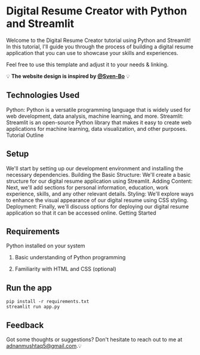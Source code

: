 # Digital Resume Creator with Python and Streamlit

Welcome to the Digital Resume Creator tutorial using Python and Streamlit! In this tutorial, I'll guide you through the process of building a digital resume application that you can use to showcase your skills and experiences.

Feel free to use this template and adjust it to your needs & linking.<br>

💡 **The website design is inspired by [@Sven-Bo](https://github.com/Sven-Bo/digital-resume-template-streamlit)** 💡 <br>

## Technologies Used

Python: Python is a versatile programming language that is widely used for web development, data analysis, machine learning, and more.
Streamlit: Streamlit is an open-source Python library that makes it easy to create web applications for machine learning, data visualization, and other purposes.
Tutorial Outline

## Setup

We'll start by setting up our development environment and installing the necessary dependencies.
Building the Basic Structure: We'll create a basic structure for our digital resume application using Streamlit.
Adding Content: Next, we'll add sections for personal information, education, work experience, skills, and any other relevant details.
Styling: We'll explore ways to enhance the visual appearance of our digital resume using CSS styling.
Deployment: Finally, we'll discuss options for deploying our digital resume application so that it can be accessed online.
Getting Started

## Requirements

Python installed on your system

1. Basic understanding of Python programming

2. Familiarity with HTML and CSS (optional)
        

## Run the app
    
    pip install -r requirements.txt
    streamlit run app.py

## Feedback
Got some thoughts or suggestions? Don't hesitate to reach out to me at adnanmushtaq5@gmail.com.💡

